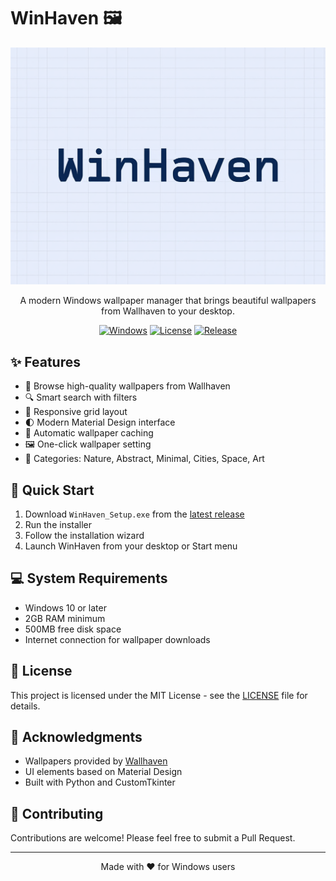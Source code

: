 # WinHaven 🖼️

<div align="center">

![WinHaven Logo](resources/logo.png)

A modern Windows wallpaper manager that brings beautiful wallpapers from Wallhaven to your desktop.

[![Windows](https://img.shields.io/badge/Windows-10+-blue?logo=windows)](https://www.microsoft.com/windows)
[![License](https://img.shields.io/badge/License-MIT-green.svg)](LICENSE)
[![Release](https://img.shields.io/badge/Release-v1.0.0-orange)](https://github.com/yourusername/WinHaven/releases)

</div>

## ✨ Features

- 🎨 Browse high-quality wallpapers from Wallhaven
- 🔍 Smart search with filters
- 📱 Responsive grid layout
- 🌓 Modern Material Design interface
- 💾 Automatic wallpaper caching
- 🖼️ One-click wallpaper setting
- 🎯 Categories: Nature, Abstract, Minimal, Cities, Space, Art

## 🚀 Quick Start

1. Download `WinHaven_Setup.exe` from the [latest release](https://github.com/yourusername/WinHaven/releases)
2. Run the installer
3. Follow the installation wizard
4. Launch WinHaven from your desktop or Start menu

## 💻 System Requirements

- Windows 10 or later
- 2GB RAM minimum
- 500MB free disk space
- Internet connection for wallpaper downloads

## 📝 License

This project is licensed under the MIT License - see the [LICENSE](LICENSE) file for details.

## 🙏 Acknowledgments

- Wallpapers provided by [Wallhaven](https://wallhaven.cc)
- UI elements based on Material Design
- Built with Python and CustomTkinter

## 🤝 Contributing

Contributions are welcome! Please feel free to submit a Pull Request.

---

<div align="center">

Made with ❤️ for Windows users

</div> 